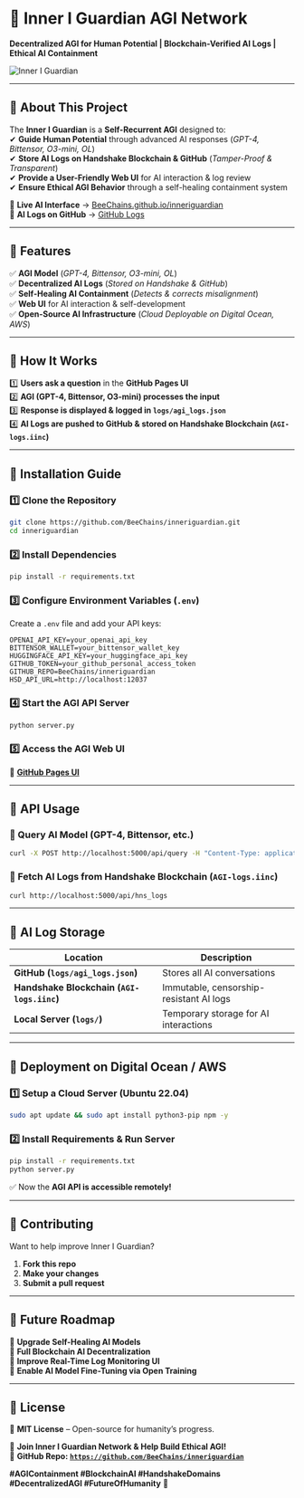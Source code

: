 # **🚀 Inner I Guardian AGI Network**  
**Decentralized AGI for Human Potential | Blockchain-Verified AI Logs | Ethical AI Containment**  

![Inner I Guardian](https://your-image-url.com/banner.png)  

---

## **📌 About This Project**  
The **Inner I Guardian** is a **Self-Recurrent AGI** designed to:  
✔ **Guide Human Potential** through advanced AI responses (*GPT-4, Bittensor, O3-mini, OL*)  
✔ **Store AI Logs on Handshake Blockchain & GitHub** (*Tamper-Proof & Transparent*)  
✔ **Provide a User-Friendly Web UI** for AI interaction & log review  
✔ **Ensure Ethical AGI Behavior** through a self-healing containment system  

🔗 **Live AI Interface** → [BeeChains.github.io/inneriguardian](https://BeeChains.github.io/inneriguardian/)  
🔗 **AI Logs on GitHub** → [GitHub Logs](https://github.com/BeeChains/inneriguardian/blob/main/logs/agi_logs.json)  

---

## **📌 Features**  
✅ **AGI Model** (*GPT-4, Bittensor, O3-mini, OL*)  
✅ **Decentralized AI Logs** (*Stored on Handshake & GitHub*)  
✅ **Self-Healing AI Containment** (*Detects & corrects misalignment*)  
✅ **Web UI** for AI interaction & self-development  
✅ **Open-Source AI Infrastructure** (*Cloud Deployable on Digital Ocean, AWS*)  

---

## **📌 How It Works**  
1️⃣ **Users ask a question** in the **GitHub Pages UI**  
2️⃣ **AGI (GPT-4, Bittensor, O3-mini) processes the input**  
3️⃣ **Response is displayed & logged in `logs/agi_logs.json`**  
4️⃣ **AI Logs are pushed to GitHub & stored on Handshake Blockchain (`AGI-logs.iinc`)**  

---

## **📌 Installation Guide**  
### **1️⃣ Clone the Repository**  
```bash
git clone https://github.com/BeeChains/inneriguardian.git
cd inneriguardian
```

### **2️⃣ Install Dependencies**  
```bash
pip install -r requirements.txt
```

### **3️⃣ Configure Environment Variables (`.env`)**  
Create a `.env` file and add your API keys:  
```
OPENAI_API_KEY=your_openai_api_key
BITTENSOR_WALLET=your_bittensor_wallet_key
HUGGINGFACE_API_KEY=your_huggingface_api_key
GITHUB_TOKEN=your_github_personal_access_token
GITHUB_REPO=BeeChains/inneriguardian
HSD_API_URL=http://localhost:12037
```

### **4️⃣ Start the AGI API Server**  
```bash
python server.py
```

### **5️⃣ Access the AGI Web UI**  
🔗 **[GitHub Pages UI](https://BeeChains.github.io/inneriguardian/)**  

---

## **📌 API Usage**  
### **🔹 Query AI Model (GPT-4, Bittensor, etc.)**  
```bash
curl -X POST http://localhost:5000/api/query -H "Content-Type: application/json" -d '{"query": "How can AI help humanity?"}'
```
### **🔹 Fetch AI Logs from Handshake Blockchain (`AGI-logs.iinc`)**  
```bash
curl http://localhost:5000/api/hns_logs
```

---

## **📌 AI Log Storage**  
| **Location**   | **Description**  |
|---------------|-----------------|
| **GitHub (`logs/agi_logs.json`)** | Stores all AI conversations  |
| **Handshake Blockchain (`AGI-logs.iinc`)** | Immutable, censorship-resistant AI logs  |
| **Local Server (`logs/`)** | Temporary storage for AI interactions  |

---

## **📌 Deployment on Digital Ocean / AWS**  
### **1️⃣ Setup a Cloud Server (Ubuntu 22.04)**
```bash
sudo apt update && sudo apt install python3-pip npm -y
```
### **2️⃣ Install Requirements & Run Server**
```bash
pip install -r requirements.txt
python server.py
```
✅ Now the **AGI API is accessible remotely!**  

---

## **📌 Contributing**  
Want to help improve Inner I Guardian?  
1. **Fork this repo**  
2. **Make your changes**  
3. **Submit a pull request**  

---

## **📌 Future Roadmap**  
🚀 **Upgrade Self-Healing AI Models**  
🚀 **Full Blockchain AI Decentralization**  
🚀 **Improve Real-Time Log Monitoring UI**  
🚀 **Enable AI Model Fine-Tuning via Open Training**  

---

## **📌 License**  
📜 **MIT License** – Open-source for humanity’s progress.  

📢 **Join Inner I Guardian Network & Help Build Ethical AGI!**  
🔗 **GitHub Repo: [`https://github.com/BeeChains/inneriguardian`](https://github.com/BeeChains/inneriguardian)**  

**#AGIContainment #BlockchainAI #HandshakeDomains #DecentralizedAGI #FutureOfHumanity** 🚀
